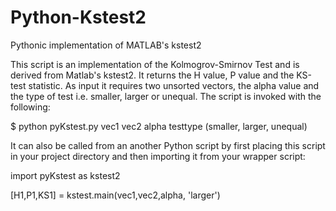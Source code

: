 Python-Kstest2
==============

Pythonic implementation of MATLAB's kstest2

This script is an implementation of the Kolmogrov-Smirnov Test and is derived from Matlab's kstest2. It returns the H value, P value and the KS-test statistic. As input it requires two unsorted vectors, the alpha value and the type of test i.e. smaller, larger or unequal. The script is invoked with the following:

$ python pyKstest.py vec1 vec2 alpha testtype (smaller, larger, unequal)

It can also be called from an another Python script by first placing this script in your project directory and then importing it from your wrapper script:

import pyKstest as kstest2

[H1,P1,KS1] = kstest.main(vec1,vec2,alpha, 'larger')
